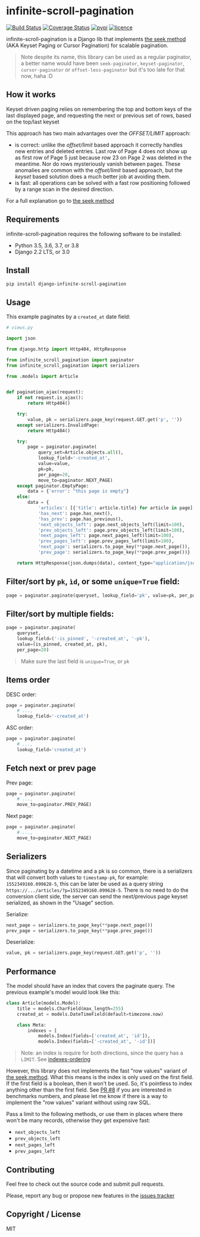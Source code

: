 # infinite-scroll-pagination

[![Build Status](https://img.shields.io/travis/nitely/django-infinite-scroll-pagination/master.svg?style=flat-square)](https://travis-ci.org/nitely/django-infinite-scroll-pagination)
[![Coverage Status](https://img.shields.io/coveralls/nitely/django-infinite-scroll-pagination/master.svg?style=flat-square)](https://coveralls.io/r/nitely/django-infinite-scroll-pagination)
[![pypi](https://img.shields.io/pypi/v/django-infinite-scroll-pagination.svg?style=flat-square)](https://pypi.python.org/pypi/django-infinite-scroll-pagination)
[![licence](https://img.shields.io/pypi/l/django-infinite-scroll-pagination.svg?style=flat-square)](https://raw.githubusercontent.com/nitely/django-infinite-scroll-pagination/master/LICENSE)

infinite-scroll-pagination is a Django lib that implements
[the seek method](http://use-the-index-luke.com/sql/partial-results/fetch-next-page)
(AKA Keyset Paging or Cursor Pagination) for scalable pagination.

> Note despite its name, this library can be used as a regular paginator,
  a better name would have been ``seek-paginator``, ``keyset-paginator``,
  ``cursor-paginator`` or ``offset-less-paginator`` but it's too late for that now, haha :D

## How it works

Keyset driven paging relies on remembering the top and bottom keys of
the last displayed page, and requesting the next or previous set of rows,
based on the top/last keyset

This approach has two main advantages over the *OFFSET/LIMIT* approach:

* is correct: unlike the *offset/limit* based approach it correctly handles
  new entries and deleted entries. Last row of Page 4 does not show up as first
  row of Page 5 just because row 23 on Page 2 was deleted in the meantime.
  Nor do rows mysteriously vanish between pages. These anomalies are common
  with the *offset/limit* based approach, but the *keyset* based solution does
  a much better job at avoiding them.
* is fast: all operations can be solved with a fast row positioning followed
  by a range scan in the desired direction.

For a full explanation go to
[the seek method](http://use-the-index-luke.com/sql/partial-results/fetch-next-page)

## Requirements

infinite-scroll-pagination requires the following software to be installed:

* Python 3.5, 3.6, 3.7, or 3.8
* Django 2.2 LTS, or 3.0

## Install

```
pip install django-infinite-scroll-pagination
```

## Usage

This example paginates by a `created_at` date field:

```python
# views.py

import json

from django.http import Http404, HttpResponse

from infinite_scroll_pagination import paginator
from infinite_scroll_pagination import serializers

from .models import Article


def pagination_ajax(request):
    if not request.is_ajax():
        return Http404()

    try:
        value, pk = serializers.page_key(request.GET.get('p', ''))
    except serializers.InvalidPage:
        return Http404()

    try:
        page = paginator.paginate(
            query_set=Article.objects.all(),
            lookup_field='-created_at',
            value=value,
            pk=pk,
            per_page=20,
            move_to=paginator.NEXT_PAGE)
    except paginator.EmptyPage:
        data = {'error': "this page is empty"}
    else:
        data = {
            'articles': [{'title': article.title} for article in page],
            'has_next': page.has_next(),
            'has_prev': page.has_previous(),
            'next_objects_left': page.next_objects_left(limit=100),
            'prev_objects_left': page.prev_objects_left(limit=100),
            'next_pages_left': page.next_pages_left(limit=100),
            'prev_pages_left': page.prev_pages_left(limit=100),
            'next_page': serializers.to_page_key(**page.next_page()),
            'prev_page': serializers.to_page_key(**page.prev_page())}

    return HttpResponse(json.dumps(data), content_type="application/json")
```

## Filter/sort by `pk`, `ìd`, or some `unique=True` field:

```python
page = paginator.paginate(queryset, lookup_field='pk', value=pk, per_page=20)
```

## Filter/sort by multiple fields:

```python
page = paginator.paginate(
    queryset,
    lookup_field=('-is_pinned', '-created_at', '-pk'),
    value=(is_pinned, created_at, pk),
    per_page=20)
```

> Make sure the last field is `unique=True`, or `pk`

## Items order

DESC order:

```python
page = paginator.paginate(
    # ...,
    lookup_field='-created_at')
```

ASC order:

```python
page = paginator.paginate(
    # ...,
    lookup_field='created_at')
```

## Fetch next or prev page

Prev page:

```python
page = paginator.paginate(
    # ...,
    move_to=paginator.PREV_PAGE)
```

Next page:

```python
page = paginator.paginate(
    # ...,
    move_to=paginator.NEXT_PAGE)
```

## Serializers

Since paginating by a datetime and a pk is so common,
there is a serializers that will convert both values to ``timestamp-pk``,
for example: ``1552349160.099628-5``, this can be later be used
as a query string ``https://.../articles/?p=1552349160.099628-5``.
There is no need to do the conversion client side, the server can send
the next/previous page keyset serialized, as shown in the "Usage" section.

Serialize:

```python
next_page = serializers.to_page_key(**page.next_page())
prev_page = serializers.to_page_key(**page.prev_page())
```

Deserialize:

```python
value, pk = serializers.page_key(request.GET.get('p', ''))
```

## Performance

The model should have an index that covers the paginate query.
The previous example's model would look like this:

```python
class Article(models.Model):
    title = models.CharField(max_length=255)
    created_at = models.DateTimeField(default=timezone.now)

    class Meta:
        indexes = [
            models.Index(fields=['created_at', 'id']),
            models.Index(fields=['-created_at', '-id'])]
```

> Note: an index is require for both directions,
  since the query has a `LIMIT`.
  See [indexes-ordering](https://www.postgresql.org/docs/9.3/indexes-ordering.html)

However, this library does not implements the fast "row values"
variant of [the seek method](https://use-the-index-luke.com/sql/partial-results/fetch-next-page).
What this means is the index is only
used on the first field. If the first field is a boolean,
then it won't be used. So, it's pointless to index anything other than the first field.
See [PR #8](https://github.com/nitely/django-infinite-scroll-pagination/pull/8)
if you are interested in benchmarks numbers, and please let me know
if there is a way to implement the "row values" variant without using raw SQL.

Pass a limit to the following methods,
or use them in places where there won't be
many records, otherwise they get expensive fast:

* ``next_objects_left``
* ``prev_objects_left``
* ``next_pages_left``
* ``prev_pages_left``

## Contributing

Feel free to check out the source code and submit pull requests.

Please, report any bug or propose new features in the
[issues tracker](https://github.com/nitely/django-infinite-scroll-pagination/issues)

## Copyright / License

MIT
